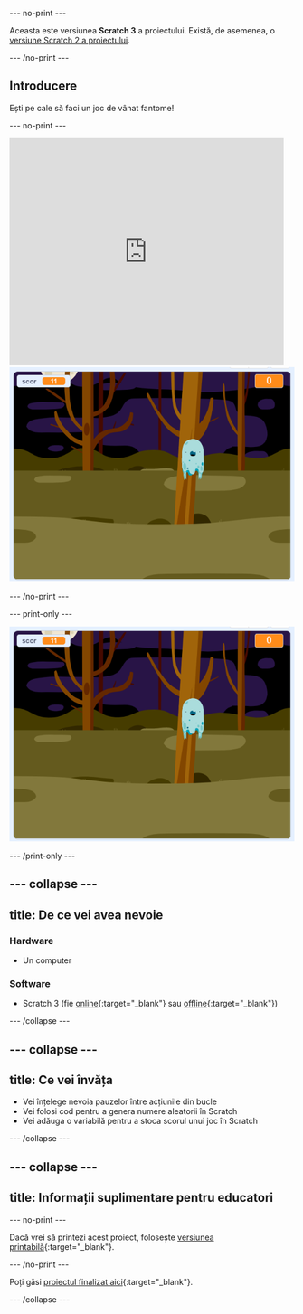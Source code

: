 --- no-print ---

Aceasta este versiunea **Scratch 3** a proiectului. Există, de asemenea, o [versiune Scratch 2 a proiectului](https://projects.raspberrypi.org/ro-RO/projects/ghostbusters-scratch2).

--- /no-print ---

## Introducere

Ești pe cale să faci un joc de vânat fantome!

--- no-print ---

<div class="scratch-preview">
  <iframe allowtransparency="true" width="485" height="402" src="https://scratch.mit.edu/projects/embed/334699740/?autostart=false" frameborder="0" scrolling="no"></iframe>
  <img src="images/showcase-static.png">
</div>

--- /no-print ---

--- print-only ---

![prezentare](images/showcase-static.png)

--- /print-only ---

--- collapse ---
---
 title: De ce vei avea nevoie
---

### Hardware

- Un computer

### Software

- Scratch 3 (fie [online](http://rpf.io/scratchon){:target="_blank"} sau [offline](http://rpf.io/scratchoff){:target="_blank"})

--- /collapse ---

--- collapse ---
---
title: Ce vei învăța
---

- Vei înțelege nevoia pauzelor între acțiunile din bucle
- Vei folosi cod pentru a genera numere aleatorii în Scratch
- Vei adăuga o variabilă pentru a stoca scorul unui joc în Scratch

--- /collapse ---

--- collapse ---
---
title: Informații suplimentare pentru educatori
---

--- no-print ---

Dacă vrei să printezi acest proiect, folosește [versiunea printabilă](https://projects.raspberrypi.org/ro-RO/projects/ghostbusters/print){:target="_blank"}.

--- /no-print ---

Poți găsi [proiectul finalizat aici](http://rpf.io/p/ro-RO/ghostbusters-get){:target="_blank"}.

--- /collapse ---